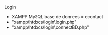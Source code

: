 Login


+ XAMPP MySQL base de donnees = econtact
+ "xampp\htdocs\login\login.php"
+ "xampp\htdocs\login\connectBD.php"
